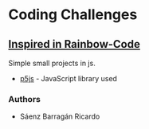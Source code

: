 # Coding Challenges

## [Inspired in Rainbow-Code](https://www.youtube.com/channel/UCvjgXvBlbQiydffZU7m1_aw?&ab_channel=TheCodingTrain)

Simple small projects in js.

* [p5js](https://p5js.org/) - JavaScript library used


### Authors

* Sáenz Barragán Ricardo
